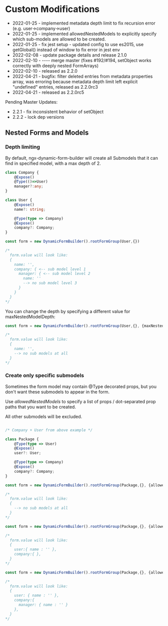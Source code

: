 # Custom Modifications

* 2022-01-25 - implemented metadata depth limit to fix recursion error (e.g. user->company->user)
* 2022-01-25 - implemented allowedNestedModels to explicitly specify which sub-models are allowed to be created.
* 2022-01-25 - fix jest setup - updated config to use es2015, use getGlobal() instead of window to fix error in jest env
* 2022-02-08 - update package details and release 2.1.0
* 2022-02-10 - ---- merge master (fixes #192/#194, setObject works correctly with deeply nested FormArrays)
* 2022-02-10 - released as 2.2.0
* 2022-04-21 - bugfix: filter deleted entries from metadata properties array, was erroring because metadata depth limit left explicit "undefined" entries, released as 2.2.0rc3
* 2022-04-21 - released as 2.2.0rc5

Pending Master Updates:
* 2.2.1 - fix inconsistent behavior of setObject
* 2.2.2 - lock dep versions



## Nested Forms and Models

### Depth limiting

By default, ngx-dynamic-form-builder will create all Submodels that it can find in specified model, with a max depth of 2.

```ts
class Company {
	@Expose()
	@Type(()=>User)
	manager?:any;
}

class User {
	@Expose()
	name?: string;

	@Type(type => Company)
	@Expose()
	company?: Company;
}

const form = new DynamicFormBuilder().rootFormGroup(User,{})

/*
  form.value will look like:
  { 
    name: '', 
    company: { <-- sub model level 1
      manager: { <-- sub model level 2
        name: ''
        --> no sub model level 3
      }
    }
  }
*/

```

You can change the depth by specifying a different value for maxNestedModelDepth:

```ts
const form = new DynamicFormBuilder().rootFormGroup(User,{}, {maxNestedModelDepth:0})

/*
  form.value will look like:
  { 
    name: '', 
    --> no sub models at all
  }
*/
```

### Create only specific submodels

Sometimes the form model may contain @Type decorated props, but you don't want these submodels to appear in the form.

Use _allowedNestedModels_ to specify a list of props / dot-separated prop paths that you want to be created.

All other submodels will be excluded.

```ts

/* Company + User from above example */

class Package {
	@Type(type => User)
	@Expose()
	user?: User;

	@Type(type => Company)
	@Expose()
	company?: Company;
}

const form = new DynamicFormBuilder().rootFormGroup(Package,{}, {allowedNestedModels:[]})

/*
  form.value will look like:
  { 
    --> no sub models at all
  }
*/

const form = new DynamicFormBuilder().rootFormGroup(Package,{}, {allowedNestedModels:['user','company']})

/*
  form.value will look like:
  { 
    user:{ name : '' },
    company:{ },
  }
*/

const form = new DynamicFormBuilder().rootFormGroup(Package,{}, {allowedNestedModels:['user','company','company.manager']})

/*
  form.value will look like:
  { 
    user: { name : '' },
    company:{ 
      manager: { name : '' }
	},
  }
*/
```

